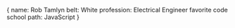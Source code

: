 
{
name: Rob Tamlyn
belt: White
profession: Electrical Engineer
favorite code school path: JavaScript
}